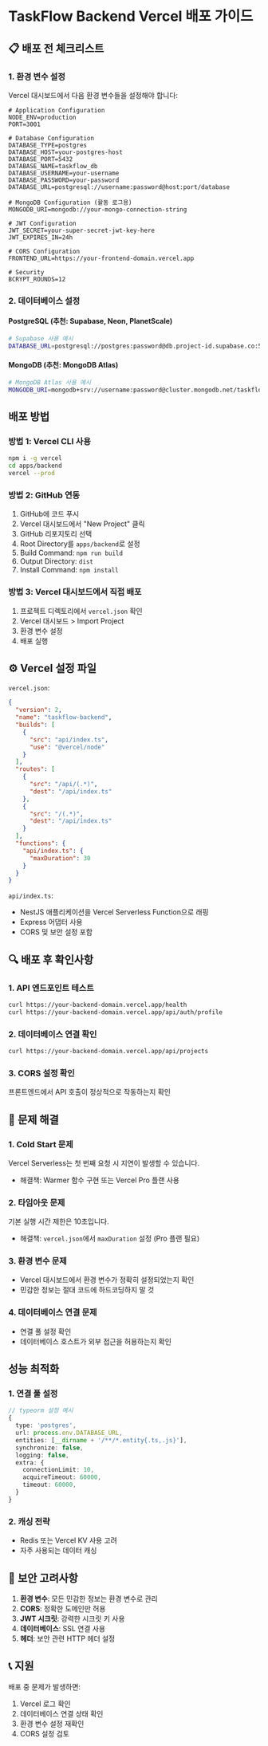 # TaskFlow Backend Vercel 배포 가이드

## 📋 배포 전 체크리스트

### 1. 환경 변수 설정

Vercel 대시보드에서 다음 환경 변수들을 설정해야 합니다:

```env
# Application Configuration
NODE_ENV=production
PORT=3001

# Database Configuration
DATABASE_TYPE=postgres
DATABASE_HOST=your-postgres-host
DATABASE_PORT=5432
DATABASE_NAME=taskflow_db
DATABASE_USERNAME=your-username
DATABASE_PASSWORD=your-password
DATABASE_URL=postgresql://username:password@host:port/database

# MongoDB Configuration (활동 로그용)
MONGODB_URI=mongodb://your-mongo-connection-string

# JWT Configuration
JWT_SECRET=your-super-secret-jwt-key-here
JWT_EXPIRES_IN=24h

# CORS Configuration
FRONTEND_URL=https://your-frontend-domain.vercel.app

# Security
BCRYPT_ROUNDS=12
```

### 2. 데이터베이스 설정

#### PostgreSQL (추천: Supabase, Neon, PlanetScale)

```bash
# Supabase 사용 예시
DATABASE_URL=postgresql://postgres:password@db.project-id.supabase.co:5432/postgres
```

#### MongoDB (추천: MongoDB Atlas)

```bash
# MongoDB Atlas 사용 예시
MONGODB_URI=mongodb+srv://username:password@cluster.mongodb.net/taskflow
```

## 배포 방법

### 방법 1: Vercel CLI 사용

```bash
npm i -g vercel
cd apps/backend
vercel --prod
```

### 방법 2: GitHub 연동

1. GitHub에 코드 푸시
2. Vercel 대시보드에서 "New Project" 클릭
3. GitHub 리포지토리 선택
4. Root Directory를 `apps/backend`로 설정
5. Build Command: `npm run build`
6. Output Directory: `dist`
7. Install Command: `npm install`

### 방법 3: Vercel 대시보드에서 직접 배포

1. 프로젝트 디렉토리에서 `vercel.json` 확인
2. Vercel 대시보드 > Import Project
3. 환경 변수 설정
4. 배포 실행

## ⚙️ Vercel 설정 파일

`vercel.json`:

```json
{
  "version": 2,
  "name": "taskflow-backend",
  "builds": [
    {
      "src": "api/index.ts",
      "use": "@vercel/node"
    }
  ],
  "routes": [
    {
      "src": "/api/(.*)",
      "dest": "/api/index.ts"
    },
    {
      "src": "/(.*)",
      "dest": "/api/index.ts"
    }
  ],
  "functions": {
    "api/index.ts": {
      "maxDuration": 30
    }
  }
}
```

`api/index.ts`:

- NestJS 애플리케이션을 Vercel Serverless Function으로 래핑
- Express 어댑터 사용
- CORS 및 보안 설정 포함

## 🔍 배포 후 확인사항

### 1. API 엔드포인트 테스트

```bash
curl https://your-backend-domain.vercel.app/health
curl https://your-backend-domain.vercel.app/api/auth/profile
```

### 2. 데이터베이스 연결 확인

```bash
curl https://your-backend-domain.vercel.app/api/projects
```

### 3. CORS 설정 확인

프론트엔드에서 API 호출이 정상적으로 작동하는지 확인

## 🐛 문제 해결

### 1. Cold Start 문제

Vercel Serverless는 첫 번째 요청 시 지연이 발생할 수 있습니다.

- 해결책: Warmer 함수 구현 또는 Vercel Pro 플랜 사용

### 2. 타임아웃 문제

기본 실행 시간 제한은 10초입니다.

- 해결책: `vercel.json`에서 `maxDuration` 설정 (Pro 플랜 필요)

### 3. 환경 변수 문제

- Vercel 대시보드에서 환경 변수가 정확히 설정되었는지 확인
- 민감한 정보는 절대 코드에 하드코딩하지 말 것

### 4. 데이터베이스 연결 문제

- 연결 풀 설정 확인
- 데이터베이스 호스트가 외부 접근을 허용하는지 확인

## 성능 최적화

### 1. 연결 풀 설정

```typescript
// typeorm 설정 예시
{
  type: 'postgres',
  url: process.env.DATABASE_URL,
  entities: [__dirname + '/**/*.entity{.ts,.js}'],
  synchronize: false,
  logging: false,
  extra: {
    connectionLimit: 10,
    acquireTimeout: 60000,
    timeout: 60000,
  }
}
```

### 2. 캐싱 전략

- Redis 또는 Vercel KV 사용 고려
- 자주 사용되는 데이터 캐싱

## 🔐 보안 고려사항

1. **환경 변수**: 모든 민감한 정보는 환경 변수로 관리
2. **CORS**: 정확한 도메인만 허용
3. **JWT 시크릿**: 강력한 시크릿 키 사용
4. **데이터베이스**: SSL 연결 사용
5. **헤더**: 보안 관련 HTTP 헤더 설정

## 📞 지원

배포 중 문제가 발생하면:

1. Vercel 로그 확인
2. 데이터베이스 연결 상태 확인
3. 환경 변수 설정 재확인
4. CORS 설정 검토
